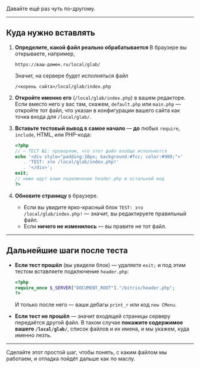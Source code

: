 Давайте ещё раз чуть по-другому.

---

## Куда нужно вставлять

1. **Определите, какой файл реально обрабатывается**
   В браузере вы открываете, например,

   ```
   https://ваш-домен.ru/local/glab/
   ```

   Значит, на сервере будет исполняться файл

   ```
   /<корень сайта>/local/glab/index.php
   ```

2. **Откройте именно его** (`/local/glab/index.php`) в вашем редакторе.
   Если вместо него у вас там, скажем, `default.php` или `main.php` — откройте тот файл, что указан в конфигурации вашего сайта как точка входа для `/local/glab/`.

3. **Вставьте тестовый вывод в самое начало** — **до** любых `require`, `include`, HTML, или PHP-кода:

   ```php
   <?php
   // — ТЕСТ №1: проверяем, что этот файл вообще исполняется
   echo '<div style="padding:10px; background:#fcc; color:#900;">'
      . 'TEST: это /local/glab/index.php!'
      . '</div>';
   exit;
   // ниже идут ваши подключение header.php и остальной код
   ?>
   ```

4. **Обновите страницу** в браузере.

   * Если вы увидите ярко-красный блок `TEST: это /local/glab/index.php!` — значит, вы редактируете правильный файл.
   * Если **ничего не изменилось** — вы правите не тот файл.

---

## Дальнейшие шаги после теста

* **Если тест прошёл** (вы увидели блок) — удаляете `exit;` и под этим тестом вставляете подключение `header.php`:

  ```php
  <?php
  require_once $_SERVER["DOCUMENT_ROOT"]."/bitrix/header.php";
  ?>
  ```

  И только после него — ваши дебагы `print_r` или код `new CMenu`.

* **Если тест не прошёл** — значит входящей страницы серверу передаётся другой файл.
  В таком случае **покажите содержимое вашего `/local/glab/`**, список файлов и их имена, и мы укажем, куда именно лезть.

---

Сделайте этот простой шаг, чтобы понять, с каким файлом мы работаем, и отладка пойдёт дальше как по маслу.
